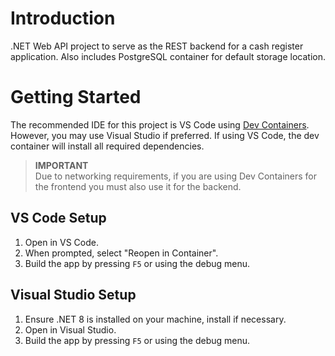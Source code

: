 # Introduction 
.NET Web API project to serve as the REST backend for a cash register application. Also includes PostgreSQL container for default storage location.

# Getting Started
The recommended IDE for this project is VS Code using [Dev Containers](https://code.visualstudio.com/docs/devcontainers/containers). However, you may use Visual Studio if preferred. If using VS Code, the dev container will install all required dependencies.

> **IMPORTANT**  
> Due to networking requirements, if you are using Dev Containers for the frontend you must also use it for the backend. 

## VS Code Setup
1.	Open in VS Code.
2.	When prompted, select "Reopen in Container".
3.  Build the app by pressing `F5` or using the debug menu.

## Visual Studio Setup
1.  Ensure .NET 8 is installed on your machine, install if necessary.
2.  Open in Visual Studio.
3.  Build the app by pressing `F5` or using the debug menu.